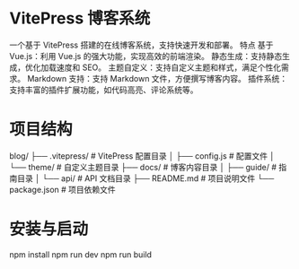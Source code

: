 # VitePress 博客系统
一个基于 VitePress 搭建的在线博客系统，支持快速开发和部署。
特点
基于 Vue.js：利用 Vue.js 的强大功能，实现高效的前端渲染。
静态生成：支持静态生成，优化加载速度和 SEO。
主题自定义：支持自定义主题和样式，满足个性化需求。
Markdown 支持：支持 Markdown 文件，方便撰写博客内容。
插件系统：支持丰富的插件扩展功能，如代码高亮、评论系统等。
# 项目结构
blog/
├── .vitepress/            # VitePress 配置目录
│   ├── config.js          # 配置文件
│   └── theme/             # 自定义主题目录
├── docs/                  # 博客内容目录
│   ├── guide/             # 指南目录
│   └── api/               # API 文档目录
├── README.md              # 项目说明文件
└── package.json           # 项目依赖文件
# 安装与启动
npm install
npm run dev
npm run build
